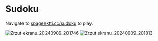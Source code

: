 # Sudoku

Navigate to [spageektti.cc/sudoku](https://spageektti.cc/sudoku) to play.

![Zrzut ekranu_20240909_201746](https://github.com/user-attachments/assets/bbbde77c-dcf7-40e7-9d8c-fa7673a78f9e)
![Zrzut ekranu_20240909_201813](https://github.com/user-attachments/assets/cb7d77c4-1e80-4dd0-995b-ff22375efd44)
